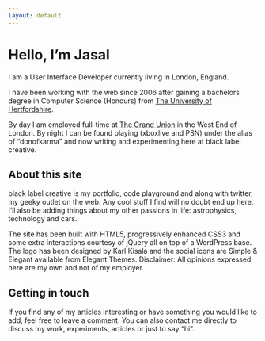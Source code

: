 ```yaml
---
layout: default
---
```


# Hello, I’m Jasal

I am a User Interface Developer currently living in London, England.

I have been working with the web since 2006 after gaining a bachelors degree in Computer Science (Honours) from [The University of Hertfordshire](http://www.herts.ac.uk/).

By day I am employed full-time at [The Grand Union](http://thegrandunion.com/) in the West End of London. By night I can be found playing (xboxlive and PSN) under the alias of “donofkarma” and now writing and experimenting here at black label creative.

## About this site

black label creative is my portfolio, code playground and along with twitter, my geeky outlet on the web. Any cool stuff I find will no doubt end up here. I’ll also be adding things about my other passions in life: astrophysics, technology and cars.

The site has been built with HTML5, progressively enhanced CSS3 and some extra interactions courtesy of jQuery all on top of a WordPress base. The logo has been designed by Karl Kisala and the social icons are Simple & Elegant available from Elegant Themes.
Disclaimer: All opinions expressed here are my own and not of my employer.

## Getting in touch

If you find any of my articles interesting or have something you would like to add, feel free to leave a comment. You can also contact me directly to discuss my work, experiments, articles or just to say “hi”.